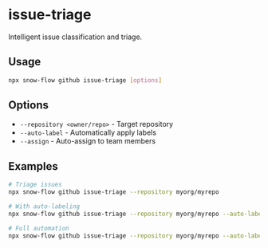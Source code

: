 # issue-triage

Intelligent issue classification and triage.

## Usage
```bash
npx snow-flow github issue-triage [options]
```

## Options
- `--repository <owner/repo>` - Target repository
- `--auto-label` - Automatically apply labels
- `--assign` - Auto-assign to team members

## Examples
```bash
# Triage issues
npx snow-flow github issue-triage --repository myorg/myrepo

# With auto-labeling
npx snow-flow github issue-triage --repository myorg/myrepo --auto-label

# Full automation
npx snow-flow github issue-triage --repository myorg/myrepo --auto-label --assign
```

